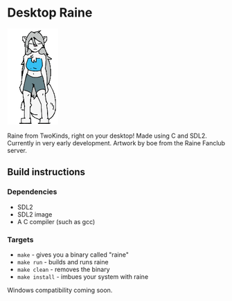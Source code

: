 # Desktop Raine

![Raine!](preview.gif)

Raine from TwoKinds, right on your desktop! Made using C and SDL2. Currently in very early development. Artwork by boe from the Raine Fanclub server.

## Build instructions

### Dependencies
* SDL2
* SDL2 image
* A C compiler (such as gcc)

### Targets
* `make` - gives you a binary called "raine"
* `make run` - builds and runs raine
* `make clean` - removes the binary
* `make install` - imbues your system with raine

Windows compatibility coming soon.